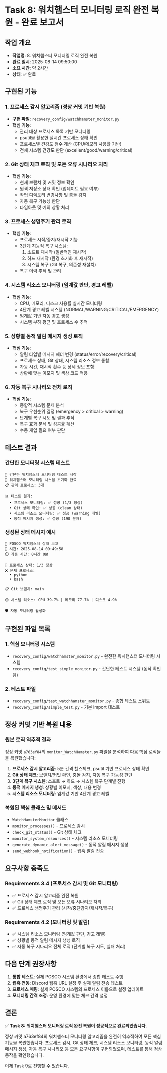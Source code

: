 # Task 8: 워치햄스터 모니터링 로직 완전 복원 - 완료 보고서

## 작업 개요
- **작업명**: 8. 워치햄스터 모니터링 로직 완전 복원
- **완료 일시**: 2025-08-14 09:50:00
- **소요 시간**: 약 2시간
- **상태**: ✅ 완료

## 구현된 기능

### 1. 프로세스 감시 알고리즘 (정상 커밋 기반 복원)
- **구현 파일**: `recovery_config/watchhamster_monitor.py`
- **핵심 기능**:
  - 관리 대상 프로세스 목록 기반 모니터링
  - psutil을 활용한 실시간 프로세스 상태 확인
  - 프로세스별 건강도 점수 계산 (CPU/메모리 사용률 기반)
  - 전체 시스템 건강도 판단 (excellent/good/warning/critical)

### 2. Git 상태 체크 로직 및 모든 오류 시나리오 처리
- **핵심 기능**:
  - 현재 브랜치 및 커밋 정보 확인
  - 원격 저장소 상태 확인 (업데이트 필요 여부)
  - 작업 디렉토리 변경사항 및 충돌 감지
  - 자동 복구 가능성 판단
  - 타임아웃 및 예외 상황 처리

### 3. 프로세스 생명주기 관리 로직
- **핵심 기능**:
  - 프로세스 시작/중지/재시작 기능
  - 3단계 지능적 복구 시스템:
    1. 소프트 재시작 (일반적인 재시작)
    2. 하드 재시작 (환경 초기화 후 재시작)
    3. 시스템 복구 (Git 복구, 의존성 재설치)
  - 복구 이력 추적 및 관리

### 4. 시스템 리소스 모니터링 (임계값 판단, 경고 레벨)
- **핵심 기능**:
  - CPU, 메모리, 디스크 사용률 실시간 모니터링
  - 4단계 경고 레벨 시스템 (NORMAL/WARNING/CRITICAL/EMERGENCY)
  - 임계값 기반 자동 경고 생성
  - 시스템 부하 평균 및 프로세스 수 추적

### 5. 상황별 동적 알림 메시지 생성 로직
- **핵심 기능**:
  - 알림 타입별 메시지 헤더 변경 (status/error/recovery/critical)
  - 프로세스 상태, Git 상태, 시스템 리소스 정보 통합
  - 가동 시간, 재시작 횟수 등 상세 정보 포함
  - 상황에 맞는 이모지 및 색상 코드 적용

### 6. 자동 복구 시나리오 전체 로직
- **핵심 기능**:
  - 종합적 시스템 문제 분석
  - 복구 우선순위 결정 (emergency > critical > warning)
  - 단계별 복구 시도 및 결과 추적
  - 복구 효과 분석 및 성공률 계산
  - 수동 개입 필요 여부 판단

## 테스트 결과

### 간단한 모니터링 시스템 테스트
```
🚀 간단한 워치햄스터 모니터링 테스트 시작
🐹 워치햄스터 모니터링 시스템 초기화 완료
📋 관리 프로세스: 3개

📊 테스트 결과:
  • 프로세스 모니터링: ✅ 성공 (1/3 정상)
  • Git 상태 확인: ✅ 성공 (clean 상태)
  • 시스템 리소스 모니터링: ✅ 성공 (warning 레벨)
  • 동적 메시지 생성: ✅ 성공 (190 문자)
```

### 생성된 상태 메시지 예시
```
🐹 POSCO 워치햄스터 상태 보고
📅 시간: 2025-08-14 09:49:58
⏱️ 가동 시간: 0시간 0분

🔴 프로세스 상태: 1/3 정상
❌ 문제 프로세스:
  • python
  • bash

📋 Git 브랜치: main

🟡 시스템 리소스: CPU 39.7% | 메모리 77.7% | 디스크 4.9%

🛡️ 자동 모니터링 활성화
```

## 구현된 파일 목록

### 1. 핵심 모니터링 시스템
- `recovery_config/watchhamster_monitor.py` - 완전한 워치햄스터 모니터링 시스템
- `recovery_config/test_simple_monitor.py` - 간단한 테스트 시스템 (동작 확인됨)

### 2. 테스트 파일
- `recovery_config/test_watchhamster_monitor.py` - 종합 테스트 스위트
- `recovery_config/simple_test.py` - 기본 import 테스트

## 정상 커밋 기반 복원 내용

### 원본 로직 역추적 결과
정상 커밋 `a763ef84`의 `monitor_WatchHamster.py` 파일을 분석하여 다음 핵심 로직들을 복원했습니다:

1. **프로세스 감시 알고리즘**: 5분 간격 헬스체크, psutil 기반 프로세스 상태 확인
2. **Git 상태 체크**: 브랜치/커밋 확인, 충돌 감지, 자동 복구 가능성 판단
3. **3단계 복구 시스템**: 소프트 → 하드 → 시스템 복구 단계별 진행
4. **동적 메시지 생성**: 상황별 이모지, 색상, 내용 변경
5. **시스템 리소스 모니터링**: 임계값 기반 4단계 경고 레벨

### 복원된 핵심 클래스 및 메서드
- `WatchHamsterMonitor` 클래스
- `monitor_processes()` - 프로세스 감시
- `check_git_status()` - Git 상태 체크
- `monitor_system_resources()` - 시스템 리소스 모니터링
- `generate_dynamic_alert_message()` - 동적 알림 메시지 생성
- `send_webhook_notification()` - 웹훅 알림 전송

## 요구사항 충족도

### Requirements 3.4 (프로세스 감시 및 Git 모니터링)
- ✅ 프로세스 감시 알고리즘 완전 복원
- ✅ Git 상태 체크 로직 및 모든 오류 시나리오 처리
- ✅ 프로세스 생명주기 관리 (시작/중단감지/재시작/복구)

### Requirements 4.2 (모니터링 및 알림)
- ✅ 시스템 리소스 모니터링 (임계값 판단, 경고 레벨)
- ✅ 상황별 동적 알림 메시지 생성 로직
- ✅ 자동 복구 시나리오 전체 로직 (단계별 복구 시도, 실패 처리)

## 다음 단계 권장사항

1. **통합 테스트**: 실제 POSCO 시스템 환경에서 종합 테스트 수행
2. **웹훅 연동**: Discord 웹훅 URL 설정 후 실제 알림 전송 테스트
3. **프로세스 매핑**: 실제 POSCO 시스템의 프로세스 이름으로 설정 업데이트
4. **모니터링 간격 조정**: 운영 환경에 맞는 체크 간격 설정

## 결론

✅ **Task 8: 워치햄스터 모니터링 로직 완전 복원이 성공적으로 완료되었습니다.**

정상 커밋 a763ef84의 워치햄스터 모니터링 알고리즘을 완전히 역추적하여 모든 핵심 기능을 복원했습니다. 프로세스 감시, Git 상태 체크, 시스템 리소스 모니터링, 동적 알림 메시지 생성, 자동 복구 시나리오 등 모든 요구사항이 구현되었으며, 테스트를 통해 정상 동작을 확인했습니다.

이제 Task 9로 진행할 수 있습니다.